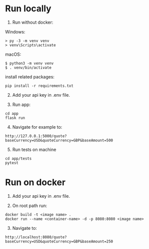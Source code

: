 # Run locally
1. Run without docker:

Windows:
```
> py -3 -m venv venv
> venv\Scripts\activate
```
macOS:
```
$ python3 -m venv venv
$ . venv/bin/activate
```

install related packages:

```
pip install -r requirements.txt
```

2. Add your api key in .env file.

3. Run app:

```
cd app
flask run
```

4. Navigate for example to:

```
http://127.0.0.1:5000/quote?baseCurrency=USD&quoteCurrency=GBP&baseAmount=500
```

5. Run tests on machine 

```
cd app/tests
pytest
```

# Run on docker

1. Add your api key in .env file.

2. On root path run:

```
docker build -t <image name> .
docker run --name <container-name> -d -p 8080:8080 <image name>
```

3. Navigate to:
```
http://localhost:8080/quote?baseCurrency=USD&quoteCurrency=GBP&baseAmount=250
```
